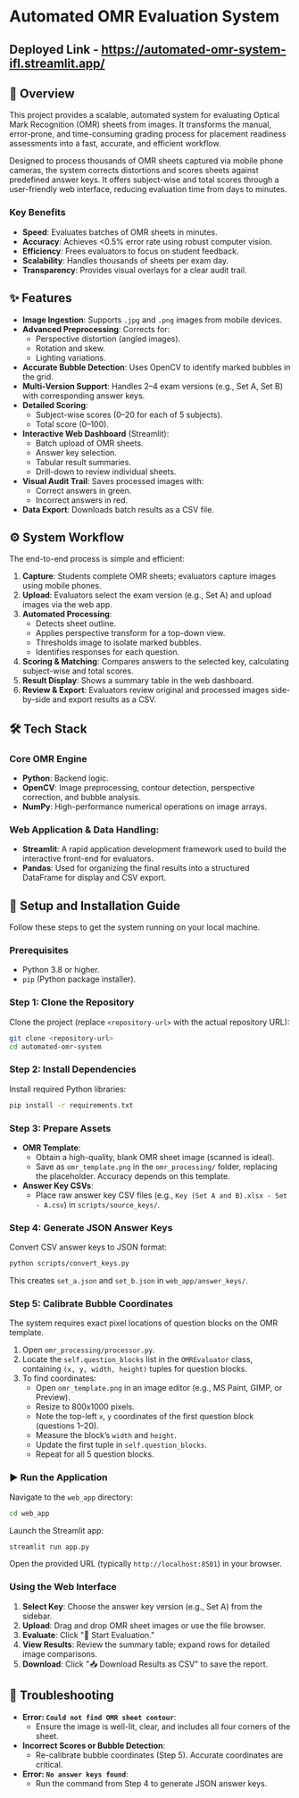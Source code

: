 # Automated OMR Evaluation System

## Deployed Link - https://automated-omr-system-ifl.streamlit.app/
## 📝 Overview
This project provides a scalable, automated system for evaluating Optical Mark Recognition (OMR) sheets from images. It transforms the manual, error-prone, and time-consuming grading process for placement readiness assessments into a fast, accurate, and efficient workflow.

Designed to process thousands of OMR sheets captured via mobile phone cameras, the system corrects distortions and scores sheets against predefined answer keys. It offers subject-wise and total scores through a user-friendly web interface, reducing evaluation time from days to minutes.

### Key Benefits
- **Speed**: Evaluates batches of OMR sheets in minutes.
- **Accuracy**: Achieves <0.5% error rate using robust computer vision.
- **Efficiency**: Frees evaluators to focus on student feedback.
- **Scalability**: Handles thousands of sheets per exam day.
- **Transparency**: Provides visual overlays for a clear audit trail.

## ✨ Features
- **Image Ingestion**: Supports `.jpg` and `.png` images from mobile devices.
- **Advanced Preprocessing**: Corrects for:
  - Perspective distortion (angled images).
  - Rotation and skew.
  - Lighting variations.
- **Accurate Bubble Detection**: Uses OpenCV to identify marked bubbles in the grid.
- **Multi-Version Support**: Handles 2–4 exam versions (e.g., Set A, Set B) with corresponding answer keys.
- **Detailed Scoring**:
  - Subject-wise scores (0–20 for each of 5 subjects).
  - Total score (0–100).
- **Interactive Web Dashboard** (Streamlit):
  - Batch upload of OMR sheets.
  - Answer key selection.
  - Tabular result summaries.
  - Drill-down to review individual sheets.
- **Visual Audit Trail**: Saves processed images with:
  - Correct answers in green.
  - Incorrect answers in red.
- **Data Export**: Downloads batch results as a CSV file.

## ⚙️ System Workflow
The end-to-end process is simple and efficient:

1. **Capture**: Students complete OMR sheets; evaluators capture images using mobile phones.
2. **Upload**: Evaluators select the exam version (e.g., Set A) and upload images via the web app.
3. **Automated Processing**:
   - Detects sheet outline.
   - Applies perspective transform for a top-down view.
   - Thresholds image to isolate marked bubbles.
   - Identifies responses for each question.
4. **Scoring & Matching**: Compares answers to the selected key, calculating subject-wise and total scores.
5. **Result Display**: Shows a summary table in the web dashboard.
6. **Review & Export**: Evaluators review original and processed images side-by-side and export results as a CSV.

## 🛠️ Tech Stack
### Core OMR Engine
- **Python**: Backend logic.
- **OpenCV**: Image preprocessing, contour detection, perspective correction, and bubble analysis.
- **NumPy**: High-performance numerical operations on image arrays.

### Web Application & Data Handling:
- **Streamlit**: A rapid application development framework used to build the interactive front-end for evaluators.
- **Pandas**: Used for organizing the final results into a structured DataFrame for display and CSV export.

## 🚀 Setup and Installation Guide
Follow these steps to get the system running on your local machine.

### Prerequisites
- Python 3.8 or higher.
- `pip` (Python package installer).

### Step 1: Clone the Repository
Clone the project (replace `<repository-url>` with the actual repository URL):

```bash
git clone <repository-url>
cd automated-omr-system
```

### Step 2: Install Dependencies
Install required Python libraries:

```bash
pip install -r requirements.txt
```

### Step 3: Prepare Assets
- **OMR Template**:
  - Obtain a high-quality, blank OMR sheet image (scanned is ideal).
  - Save as `omr_template.png` in the `omr_processing/` folder, replacing the placeholder. Accuracy depends on this template.
- **Answer Key CSVs**:
  - Place raw answer key CSV files (e.g., `Key (Set A and B).xlsx - Set - A.csv`) in `scripts/source_keys/`.

### Step 4: Generate JSON Answer Keys
Convert CSV answer keys to JSON format:

```bash
python scripts/convert_keys.py
```

This creates `set_a.json` and `set_b.json` in `web_app/answer_keys/`.

### Step 5: Calibrate Bubble Coordinates
The system requires exact pixel locations of question blocks on the OMR template.

1. Open `omr_processing/processor.py`.
2. Locate the `self.question_blocks` list in the `OMREvaluator` class, containing `(x, y, width, height)` tuples for question blocks.
3. To find coordinates:
   - Open `omr_template.png` in an image editor (e.g., MS Paint, GIMP, or Preview).
   - Resize to 800x1000 pixels.
   - Note the top-left `x`, `y` coordinates of the first question block (questions 1–20).
   - Measure the block’s `width` and `height`.
   - Update the first tuple in `self.question_blocks`.
   - Repeat for all 5 question blocks.

### ▶️ Run the Application
Navigate to the `web_app` directory:

```bash
cd web_app
```

Launch the Streamlit app:

```bash
streamlit run app.py
```

Open the provided URL (typically `http://localhost:8501`) in your browser.

### Using the Web Interface
1. **Select Key**: Choose the answer key version (e.g., Set A) from the sidebar.
2. **Upload**: Drag and drop OMR sheet images or use the file browser.
3. **Evaluate**: Click "🚀 Start Evaluation."
4. **View Results**: Review the summary table; expand rows for detailed image comparisons.
5. **Download**: Click "📥 Download Results as CSV" to save the report.

## 🤔 Troubleshooting
- **Error: `Could not find OMR sheet contour`**:
  - Ensure the image is well-lit, clear, and includes all four corners of the sheet.
- **Incorrect Scores or Bubble Detection**:
  - Re-calibrate bubble coordinates (Step 5). Accurate coordinates are critical.
- **Error: `No answer keys found`**:
  - Run the command from Step 4 to generate JSON answer keys.